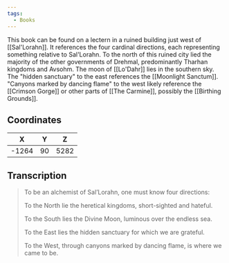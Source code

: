 ```yaml
---
tags:
  - Books
---
```


This book can be found on a lectern in a ruined building just west of [[Sal'Lorahn]]. It references the four cardinal directions, each representing something relative to Sal'Lorahn. To the north of this ruined city lied the majority of the other governments of Drehmal, predominantly Tharhan kingdoms and Avsohm. The moon of [[Lo'Dahr]] lies in the southern sky. The "hidden sanctuary" to the east references the [[Moonlight Sanctum]]. "Canyons marked by dancing flame" to the west likely reference the [[Crimson Gorge]] or other parts of [[The Carmine]], possibly the [[Birthing Grounds]].

## Coordinates
| **X** | **Y** | **Z** |
| :---: | :---: | :---: |
| -1264 |  90   | 5282  |

## Transcription
> To be an alchemist of Sal’Lorahn, one must know four directions:
>
> To the North lie the heretical kingdoms, short-sighted and hateful.
>
> To the South lies the Divine Moon, luminous over the endless sea.
>
> To the East lies the hidden sanctuary for which we are grateful.
>
> To the West, through canyons marked by dancing flame, is where we came to be.

